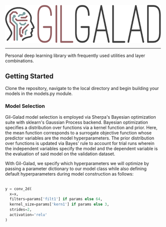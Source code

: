 <p align="center">
  <img src="docs/images/logo.png">
</p>

---

Personal deep learning library with frequently used utilities and layer combinations.


## Getting Started

Clone the repository, navigate to the local directory and begin building your models in the models.py module.


### Model Selection

Gil-Galad model selection is employed via Sherpa's Bayesian optimization suite with sklearn's Gaussian Process backend. Bayesian optimization specifies a distribution over functions via a kernel function and prior. Here, the mean function corresponds to a surrogate objective function whose predictor variables are the model hyperparameters. The prior distribution over functions is updated via Bayes' rule to account for trial runs wherein the independent variables specify the model and the dependent variable is the evaluation of said model on the validation dataset.

With Gil-Galad, we specify which hyperparameters we will optimize by passing a parameter dictionary to our model class while also defining default hyperparameters during model construction as follows:

```python

y = conv_2d(
  x=x,
  filters=params['filt1'] if params else 64,
  kernel_size=params['kern1'] if params else 3,
  strides=2,
  activation='relu'
)

```
